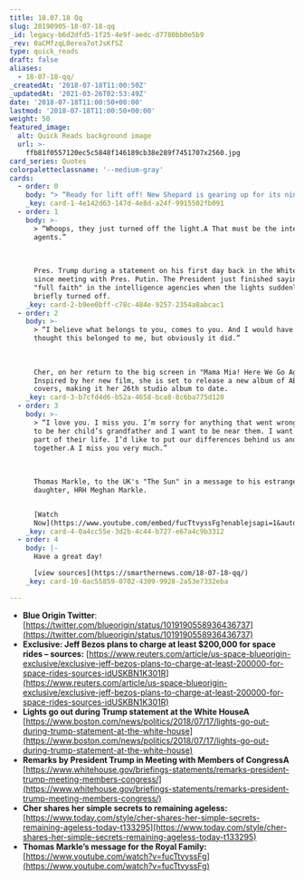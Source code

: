 ```yaml
---
title: 18.07.18 Qq
slug: 20190905-18-07-18-qq
_id: legacy-b6d2dfd5-1f25-4e9f-aedc-d7780bb0e5b9
_rev: 0aCMfzqL0erea7otJsKfSZ
type: quick_reads
draft: false
aliases:
  - 18-07-18-qq/
_createdAt: '2018-07-18T11:00:50Z'
_updatedAt: '2021-03-26T02:53:49Z'
date: '2018-07-18T11:00:50+00:00'
lastmod: '2018-07-18T11:00:50+00:00'
weight: 50
featured_image:
  alt: Quick Reads background image
  url: >-
    ffb81f0557120ec5c5848f146189cb38e289f7451707x2560.jpg
card_series: Quotes
colorpaletteclassname: '--medium-gray'
cards:
  - order: 0
    body: "> “Ready for lift off! New Shepard is gearing up for its ninth mission. We’ll be doing a high altitude escape motor test a\x13 pushing the rocket to its limits.”  \n  \n  \n  \nBlue Origin, Jeff Bezos' spaceflight company, on the blast off of its suborbital spaceship scheduled for July 18. When it's ready for human flight, tickets will cost at least $200K.\n\n[WATCH LAUNCH HERE](https://www.blueorigin.com/#youtubeNRDhdHRyyjc)"
    _key: card-1-4e142d63-147d-4e8d-a24f-9915502fb091
  - order: 1
    body: >-
      > “Whoops, they just turned off the light.A That must be the intelligence
      agents.”  
        
        
        
      Pres. Trump during a statement on his first day back in the White House
      since meeting with Pres. Putin. The President just finished saying he had
      "full faith" in the intelligence agencies when the lights suddenly &
      briefly turned off.
    _key: card-2-b9ee0bff-c78c-484e-9257-2354a8abcac1
  - order: 2
    body: >-
      > “I believe what belongs to you, comes to you. And I would have never
      thought this belonged to me, but obviously it did.”  
        
        
        
      Cher, on her return to the big screen in "Mama Mia! Here We Go Again."
      Inspired by her new film, she is set to release a new album of ABBA
      covers, making it her 26th studio album to date.
    _key: card-3-b7cfd4d6-b52a-4658-bca8-8c6ba775d120
  - order: 3
    body: >-
      > “I love you. I miss you. I’m sorry for anything that went wrong…. I want
      to be her child’s grandfather and I want to be near them. I want to be a
      part of their life. I’d like to put our differences behind us and get
      together.A I miss you very much.”  
        
        
        
      Thomas Markle, to the UK's "The Sun" in a message to his estranged
      daughter, HRH Meghan Markle.


      [Watch
      Now](https://www.youtube.com/embed/fucTtvyssFg?enablejsapi=1&autoplay=1&rel=0)
    _key: card-4-0a4cc55e-3d2b-4c44-b727-e67a4c9b3312
  - order: 4
    body: |-
      Have a great day!

      [view sources](https://smarthernews.com/18-07-18-qq/)
    _key: card-10-6ac55859-0702-4309-9928-2a53e7332eba

---
```

* **Blue Origin Twitter**: [https://twitter.com/blueorigin/status/1019190558936436737](https://twitter.com/blueorigin/status/1019190558936436737)
* **Exclusive: Jeff Bezos plans to charge at least $200,000 for space rides – sources:** [https://www.reuters.com/article/us-space-blueorigin-exclusive/exclusive-jeff-bezos-plans-to-charge-at-least-200000-for-space-rides-sources-idUSKBN1K301R](https://www.reuters.com/article/us-space-blueorigin-exclusive/exclusive-jeff-bezos-plans-to-charge-at-least-200000-for-space-rides-sources-idUSKBN1K301R)
* **Lights go out during Trump statement at the White HouseA** [https://www.boston.com/news/politics/2018/07/17/lights-go-out-during-trump-statement-at-the-white-house](https://www.boston.com/news/politics/2018/07/17/lights-go-out-during-trump-statement-at-the-white-house)
* **Remarks by President Trump in Meeting with Members of CongressA** [https://www.whitehouse.gov/briefings-statements/remarks-president-trump-meeting-members-congress/](https://www.whitehouse.gov/briefings-statements/remarks-president-trump-meeting-members-congress/)
* **Cher shares her simple secrets to remaining ageless:** [https://www.today.com/style/cher-shares-her-simple-secrets-remaining-ageless-today-t133295](https://www.today.com/style/cher-shares-her-simple-secrets-remaining-ageless-today-t133295)
* **Thomas Markle’s message for the Royal Family:** [https://www.youtube.com/watch?v=fucTtvyssFg](https://www.youtube.com/watch?v=fucTtvyssFg)